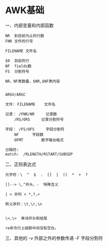 # AWK基础

一、内部变量和内部函数

    NR	到目前为止的行数
    FNR	文件的行号
            
    FILENAME 文件名

    $0	目前的行
    NF	fields数
    FS	分割符号

    NR，NF表数量，$NR,$NF表内容


    ARGV/ARGC

    文件:	FILENAME	文件名

    记录：	/FNR/NR		记录数
        /RS/ORS		记录分割符号

    字段：	/FS/OFS		字段分割符		
        NF		字段数
        OFMT		数字输出格式

    分隔符:	
    match:	/RLENGTH/RSTART/SUBSEP



二、正则表达式

    元字符：\  ^  $  .  []  |  ()  *  +  ?

    []--> \,^开头，-  特殊含义 

    | < 并列 < *,?,+

    转义序列：\t,\r,\n


    \<,\>  单词开头和结尾 

    re命令行上级联中间没有空白。


三、其他的
	-v 外部之外的参数传递
	-F 字段分割符
